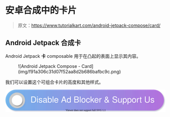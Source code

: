 # 安卓合成中的卡片

> 原文：<https://www.tutorialkart.com/android-jetpack-compose/card/>

## Android Jetpack 合成卡

Android Jetpack **卡** composable 用于在凸起的表面上显示其内容。

<figure class="aligncenter size-large is-resized">![Android Jetpack Compose - Card](img/f91a306c31d07f52aa8d2b686bafbc9c.png)</figure>

我们可以设置这个可组合卡片的高度和其他样式。

[![](img/925da31b32d6bc3827932f6c8afb11bb.png)](https://www.tutorialkart.com/)